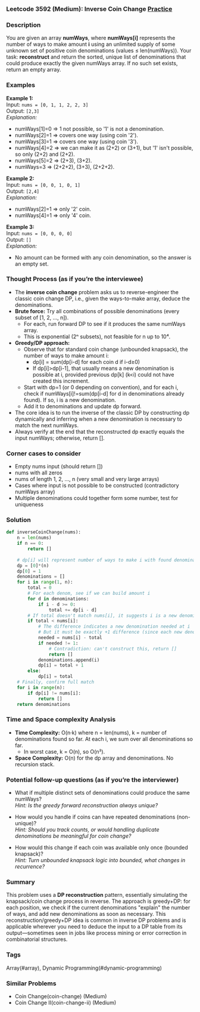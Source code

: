### Leetcode 3592 (Medium): Inverse Coin Change [Practice](https://leetcode.com/problems/inverse-coin-change)

### Description  
You are given an array **numWays**, where **numWays[i]** represents the number of ways to make amount **i** using an unlimited supply of some unknown set of positive coin denominations (values ≤ len(numWays)). Your task: **reconstruct** and return the sorted, unique list of denominations that could produce exactly the given numWays array. If no such set exists, return an empty array.

### Examples  

**Example 1:**  
Input: `nums = [0, 1, 1, 2, 2, 3]`  
Output: `[2,3]`  
*Explanation:*
- numWays[1]=0 ⇒ 1 not possible, so '1' is not a denomination.
- numWays[2]=1 ⇒ covers one way (using coin '2').
- numWays[3]=1 ⇒ covers one way (using coin '3').
- numWays[4]=2 ⇒ we can make it as (2+2) or (3+1), but '1' isn't possible, so only (2+2) and (2+2).
- numWays[5]=2 ⇒ (2+3), (3+2).
- numWays=3 ⇒ (2+2+2), (3+3), (2+2+2).

**Example 2:**  
Input: `nums = [0, 0, 1, 0, 1]`  
Output: `[2,4]`  
*Explanation:*
- numWays[2]=1 ⇒ only '2' coin.
- numWays[4]=1 ⇒ only '4' coin.

**Example 3:**  
Input: `nums = [0, 0, 0, 0]`  
Output: `[]`  
*Explanation:*
- No amount can be formed with any coin denomination, so the answer is an empty set.

### Thought Process (as if you’re the interviewee)  

- The **inverse coin change** problem asks us to reverse-engineer the classic coin change DP, i.e., given the ways-to-make array, deduce the denominations.
- **Brute force:** Try all combinations of possible denominations (every subset of [1, 2, ..., n]).
  - For each, run forward DP to see if it produces the same numWays array.
  - This is exponential (2ⁿ subsets), not feasible for n up to 10⁴.
- **Greedy/DP approach:**  
  - Observe that for standard coin change (unbounded knapsack), the number of ways to make amount i:
    - dp[i] = sum(dp[i-d] for each coin d if i-d≥0)
    - If dp[i]>dp[i-1], that usually means a new denomination is possible at i, provided previous dp[k] (k<i) could not have created this increment.
  - Start with dp=1 (or 0 depending on convention), and for each i, check if numWays[i]!=sum(dp[i-d] for d in denominations already found). If so, i is a new denomination.
  - Add it to denominations and update dp forward.
- The core idea is to run the inverse of the classic DP by constructing dp dynamically and inferring when a new denomination is necessary to match the next numWays.
- Always verify at the end that the reconstructed dp exactly equals the input numWays; otherwise, return [].

### Corner cases to consider  
- Empty nums input (should return [])
- nums with all zeros
- nums of length 1, 2, …, n (very small and very large arrays)
- Cases where input is not possible to be constructed (contradictory numWays array)
- Multiple denominations could together form some number, test for uniqueness

### Solution

```python
def inverseCoinChange(nums):
    n = len(nums)
    if n == 0:
        return []
    
    # dp[i] will represent number of ways to make i with found denominations
    dp = [0]*(n)
    dp[0] = 1
    denominations = []
    for i in range(1, n):
        total = 0
        # For each denom, see if we can build amount i
        for d in denominations:
            if i - d >= 0:
                total += dp[i - d]
        # If total doesn't match nums[i], it suggests i is a new denomination
        if total < nums[i]:
            # The difference indicates a new denomination needed at i
            # But it must be exactly +1 difference (since each new denom adds exactly one new way)
            needed = nums[i] - total
            if needed != 1:
                # Contradiction: can't construct this, return []
                return []
            denominations.append(i)
            dp[i] = total + 1
        else:
            dp[i] = total
    # Finally, confirm full match
    for i in range(n):
        if dp[i] != nums[i]:
            return []
    return denominations
```

### Time and Space complexity Analysis  

- **Time Complexity:** O(n·k) where n = len(nums), k = number of denominations found so far. At each i, we sum over all denominations so far.
    - In worst case, k = O(n), so O(n²).
- **Space Complexity:** O(n) for the dp array and denominations. No recursion stack.

### Potential follow-up questions (as if you’re the interviewer)  

- What if multiple distinct sets of denominations could produce the same numWays?  
  *Hint: Is the greedy forward reconstruction always unique?*

- How would you handle if coins can have repeated denominations (non-unique)?  
  *Hint: Should you track counts, or would handling duplicate denominations be meaningful for coin change?*

- How would this change if each coin was available only once (bounded knapsack)?  
  *Hint: Turn unbounded knapsack logic into bounded, what changes in recurrence?*

### Summary

This problem uses a **DP reconstruction** pattern, essentially simulating the knapsack/coin change process in reverse. The approach is greedy+DP: for each position, we check if the current denominations "explain" the number of ways, and add new denominations as soon as necessary. This reconstruction/greedy+DP idea is common in inverse DP problems and is applicable wherever you need to deduce the input to a DP table from its output—sometimes seen in jobs like process mining or error correction in combinatorial structures.

### Tags
Array(#array), Dynamic Programming(#dynamic-programming)

### Similar Problems
- Coin Change(coin-change) (Medium)
- Coin Change II(coin-change-ii) (Medium)